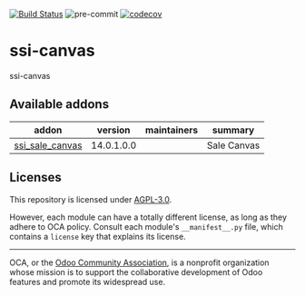 [![Build Status](https://travis-ci.com/open-synergy/ssi-canvas.svg?branch=14.0)](https://travis-ci.com/open-synergy/ssi-canvas)
![pre-commit](https://github.com/open-synergy/ssi-canvas/actions/workflows/pre-commit.yml/badge.svg)
[![codecov](https://codecov.io/gh/open-synergy/ssi-canvas/branch/14.0/graph/badge.svg)](https://codecov.io/gh/open-synergy/ssi-canvas)

<!-- /!\ do not modify above this line -->

# ssi-canvas

ssi-canvas

<!-- /!\ do not modify below this line -->

<!-- prettier-ignore-start -->

[//]: # (addons)

Available addons
----------------
addon | version | maintainers | summary
--- | --- | --- | ---
[ssi_sale_canvas](ssi_sale_canvas/) | 14.0.1.0.0 |  | Sale Canvas

[//]: # (end addons)

<!-- prettier-ignore-end -->

## Licenses

This repository is licensed under [AGPL-3.0](LICENSE).

However, each module can have a totally different license, as long as they adhere to OCA
policy. Consult each module's `__manifest__.py` file, which contains a `license` key
that explains its license.

----

OCA, or the [Odoo Community Association](http://odoo-community.org/), is a nonprofit
organization whose mission is to support the collaborative development of Odoo features
and promote its widespread use.
